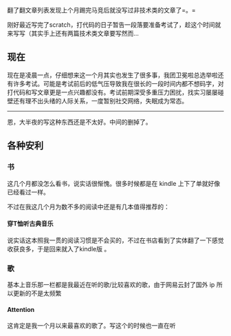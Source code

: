 翻了翻文章列表发现上个月踢完马竞后就没写过非技术类的文章了=。=

刚好最近写完了scratch，打代码的日子暂告一段落要准备考试了，趁这个时间就来写写（其实手上还有两篇技术类文章要写然而...

## 现在

现在是凌晨一点，仔细想来这一个月其实也发生了很多事，我团卫冕啦总选举啦还有许多考试。可能是考试前后的低气压导致我在很长的一段时间内都不想码字，对打代码和写文章更是一点兴趣都没有。考试前期深受多重压力困扰，找实习屡屡碰壁还有理不出头绪的人际关系，一度暂别社交网络，失眠成为常态。

---

恩，大半夜的写这种东西还是不太好。中间的删掉了。

## 各种安利

### 书

这几个月都没怎么看书，说实话很惭愧。很多时候都是在 kindle 上下了单就好像已经看过一样。

不过在我这几个月为数不多的阅读中还是有几本值得推荐的：

#### 穿T恤听古典音乐

说实话这本照我一贯的阅读习惯是不会买的，不过在书店看到了实体翻了一下感觉收获良多，于是回来就入了kindle版 。

### 歌

基本上音乐那一栏都是我最近在听的歌/比较喜欢的歌，由于网易云封了国外 ip 所以更新的不是太频繁

#### Attention

这肯定是我一个月以来最喜欢的歌了。写这个的时候也一直在听



